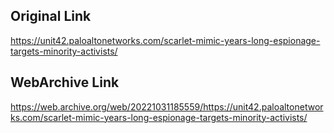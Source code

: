 ## Original Link

https://unit42.paloaltonetworks.com/scarlet-mimic-years-long-espionage-targets-minority-activists/

## WebArchive Link

https://web.archive.org/web/20221031185559/https://unit42.paloaltonetworks.com/scarlet-mimic-years-long-espionage-targets-minority-activists/
